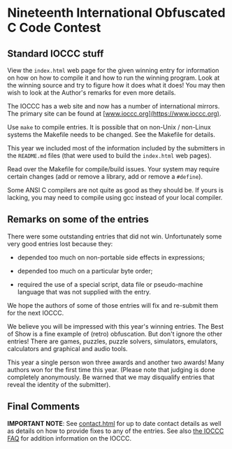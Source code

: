 # Nineteenth International Obfuscated C Code Contest


## Standard IOCCC stuff

View the `index.html` web page for the given winning entry for information on how
on how to compile it and how to run the winning program.
Look at the winning source and try to figure how it does what it does!
You may then wish to look at the Author's remarks for even more details.

The IOCCC has a web site and now has a number of international mirrors.
The primary site can be found at [www.ioccc.org](https://www.ioccc.org).

Use `make` to compile entries.  It is possible that on non-Unix / non-Linux
systems the Makefile needs to be changed.  See the Makefile for details.

This year we included most of the information included by the submitters
in the `README.md` files (that were used to build the `index.html` web pages).

Read over the Makefile for compile/build issues.  Your system may require
certain changes (add or remove a library, add or remove a `#define`).

Some ANSI C compilers are not quite as good as they should be.  If
yours is lacking, you may need to compile using gcc instead of your
local compiler.


## Remarks on some of the entries

There were some outstanding entries that did not win.  Unfortunately
some very good entries lost because they:

+ depended too much on non-portable side effects in expressions;

+ depended too much on a particular byte order;

+ required the use of a special script, data file or pseudo-machine
  language that was not supplied with the entry.

We hope the authors of some of those entries will fix and re-submit
them for the next IOCCC.

We believe you will be impressed with this year's winning entries. The Best
of Show is a fine example of (retro) obfuscation.  But don't ignore the other
entries!  There are games, puzzles, puzzle solvers, simulators, emulators,
calculators and graphical and audio tools.

This year a single person won three awards and another two awards!  Many
authors won for the first time this year. (Please note that judging is done completely
anonymously.  Be warned that we may disqualify entries that reveal the identity
of the submitter).


## Final Comments

**IMPORTANT NOTE**: See [contact.html](../contact.html) for up to date contact details
as well as details on how to provide fixes to any of the entries.
See also [the IOCCC FAQ](../faq.html) for addition information on the IOCCC.


<!--

    Copyright © 1984-2024 by Landon Curt Noll. All Rights Reserved.

    You are free to share and adapt this file under the terms of this license:

	Creative Commons Attribution-ShareAlike 4.0 International (CC BY-SA 4.0)

    For more information, see:

	https://creativecommons.org/licenses/by-sa/4.0/

-->
